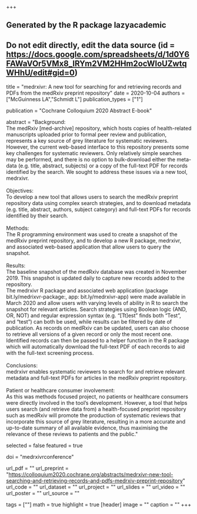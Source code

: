 +++
## Generated by the R package lazyacademic
## Do not edit directly, edit the data source (id = https://docs.google.com/spreadsheets/d/1d0Y6FAWaVOr5VMx8_lRYm2VM2HHm2ocWIoUZwtqWHhU/edit#gid=0)

title = "medrxivr: A new tool for searching for and retrieving records and PDFs from the medRxiv preprint repository"
date = 2020-10-04
authors = ["McGuinness LA","Schmidt L"]
publication_types = ["1"]

publication = "Cochrane Colloquium 2020 Abstract E-book"

abstract = "Background:<br>The medRxiv [med-archive] repository, which hosts copies of health-related manuscripts uploaded prior to formal peer review and publication, represents a key source of grey literature for systematic reviewers. However, the current web-based interface to this repository presents some key challenges for systematic reviewers. Only relatively simple searches may be performed, and there is no option to bulk-download either the meta-data (e.g. title, abstract, subjects) or a copy of the full-text PDF for records identified by the search. We sought to address these issues via a new tool, medrxivr.<br><br>Objectives:<br>To develop a new tool that allows users to search the medRxiv preprint repository data using complex search strategies, and to download metadata (e.g. title, abstract, authors, subject category) and full-text PDFs for records identified by their search.<br><br>Methods:<br>The R programming environment was used to create a snapshot of the medRxiv preprint repository, and to develop a new R package, medrxivr, and associated web-based application that allow users to query the snapshot.<br><br>Results:<br>The baseline snapshot of the medRxiv database was created in November 2019. This snapshot is updated daily to capture new records added to the repository.<br>The medrxivr R package and associated web application (package bit.ly/medrixvr-package:, app: bit.ly/medrxivr-app) were made available in March 2020 and allow users with varying levels of ability in R to search the snapshot for relevant articles. Search strategies using Boolean logic (AND, OR, NOT) and regular expression syntax (e.g. “[Tt]est” finds both “Test”, and “test”) can both be used, while results can be filtered by date of publication. As records on medRxiv can be updated, users can also choose to retrieve all versions of a given record or only the most recent one. <br>Identified records can then be passed to a helper function in the R package which will automatically download the full-text PDF of each records to aid with the full-text screening process.<br><br>Conclusions:<br>medrxivr enables systematic reviewers to search for and retrieve relevant metadata and full-text PDFs for articles in the medRxiv preprint repository.<br><br>Patient or healthcare consumer involvement:<br>As this was methods focused project, no patients or healthcare consumers were directly involved in the tool’s development. However, a tool that helps users search (and retrieve data from) a health-focused preprint repository such as medRxiv will promote the production of systematic reviews that incorporate this source of grey literature, resulting in a more accurate and up-to-date summary of all available evidence, thus maximising the relevance of these reviews to patients and the public."

selected = false
featured = true

doi = "medrxivrconference"

url_pdf = ""
url_preprint = "https://colloquium2020.cochrane.org/abstracts/medrxivr-new-tool-searching-and-retrieving-records-and-pdfs-medrxiv-preprint-repository"
url_code = ""
url_dataset = ""
url_project = ""
url_slides = ""
url_video = ""
url_poster = ""
url_source = ""

tags = [""]
math = true
highlight = true
[header]
image = ""
caption = ""
+++
